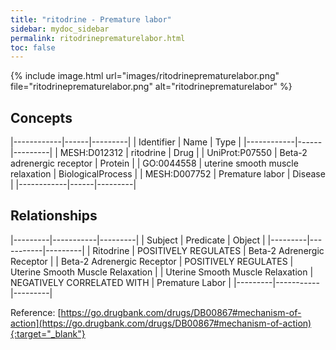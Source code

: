```yaml
---
title: "ritodrine - Premature labor"
sidebar: mydoc_sidebar
permalink: ritodrineprematurelabor.html
toc: false 
---
```


{% include image.html url="images/ritodrineprematurelabor.png" file="ritodrineprematurelabor.png" alt="ritodrineprematurelabor" %}

## Concepts

|------------|------|---------|
| Identifier | Name | Type    |
|------------|------|---------|
| MESH:D012312 | ritodrine | Drug |
| UniProt:P07550 | Beta-2 adrenergic receptor | Protein |
| GO:0044558 | uterine smooth muscle relaxation | BiologicalProcess |
| MESH:D007752 | Premature labor | Disease |
|------------|------|---------|

## Relationships

|---------|-----------|---------|
| Subject | Predicate | Object  |
|---------|-----------|---------|
| Ritodrine | POSITIVELY REGULATES | Beta-2 Adrenergic Receptor |
| Beta-2 Adrenergic Receptor | POSITIVELY REGULATES | Uterine Smooth Muscle Relaxation |
| Uterine Smooth Muscle Relaxation | NEGATIVELY CORRELATED WITH | Premature Labor |
|---------|-----------|---------|

Reference: [https://go.drugbank.com/drugs/DB00867#mechanism-of-action](https://go.drugbank.com/drugs/DB00867#mechanism-of-action){:target="_blank"}